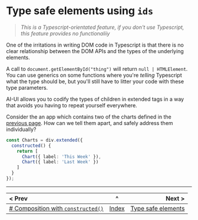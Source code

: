 # Type safe elements using `ids`

> _This is a Typescript-orientated feature, if you don't use Typescript, this feature provides no functionaliiy_

One of the irritations in writing DOM code in Typescript is that there is no clear relationship between the DOM APIs and the types of the underlying elements.

A call to `document.getElementById("thing")` will return `null | HTMLElement`. You can use generics on some functions where you're _telling_ Typescript what the type should be, but you'll still have to litter your code with these type parameters.

AI-UI allows you to codify the types of children in extended tags in a way that avoids you having to repeat yourself everywhere.

Consider the an app which contains two of the charts defined in the [previous page](./constructed.md). How can we tell them apart, and safely address them individually?
```typescript
const Charts = div.extended({
  constructed() {
    return [
      Chart({ label: 'This Week' }),
      Chart({ label: 'Last Week' })
    ]
  }
});

```


____

| < Prev | ^ |  Next > |
|:-------|:-:|--------:|
| [# Composition with `constructed()`](./constructed.md) | [Index](./index.md) | [Type safe elements](./ids.md) |

